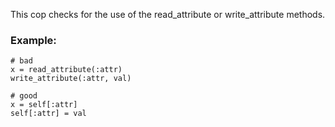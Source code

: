 This cop checks for the use of the read_attribute or
write_attribute methods.

### Example:

    # bad
    x = read_attribute(:attr)
    write_attribute(:attr, val)

    # good
    x = self[:attr]
    self[:attr] = val